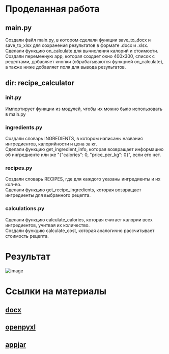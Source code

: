 # Проделанная работа
## main.py
Создали файл main.py, в котором сделали функции save_to_docx и save_to_xlsx 
для сохранения результатов в формате .docx и .xlsx.  
Сделали функцию on_calculate для вычисления калорий и стоимости.  
Создали переменную app, которая создает окно 400x300, список с рецептами, добавляет кнопки (обрабатываются функцией on_calculate),
а также ниже добавляет поля для вывода результатов.

## dir: recipe_calculator
### __init__.py
Импортирует функции из модулей, чтобы их можно было использовать в main.py
### ingredients.py
Создали словарь INGREDIENTS, в котором написаны названия ингредиентов, калорийности и цена за кг.  
Сделали функцию get_ingredient_info, которая возвращает информацию об ингредиенте или же "{"calories": 0, "price_per_kg": 0}", если его нет.
### recipes.py
Создали словарь RECIPES, где для каждого указаны ингредиенты и их кол-во.  
Сделали функцию get_recipe_ingredients, которая возвращает ингредиенты для выбранного рецепта.
### calculations.py
Сделали функцию calculate_calories, которая считает калории всех ингредиентов, учитвая их количество.  
Создали функцию calculate_cost, которая аналогично рассчитывает стоимость рецепта.

# Результат
![image](https://github.com/user-attachments/assets/5203eaf6-f0ab-49ad-95df-141d2316e6a7)


# Ссылки на материалы
## [docx](https://pydocs.ru/python-docx/)  
## [openpyxl](https://docs-python.ru/packages/modul-openpyxl/)  
## [appjar](https://python-scripts.com/pdf-splitter-appjar?ysclid=m8neqs5do7978227377)  
